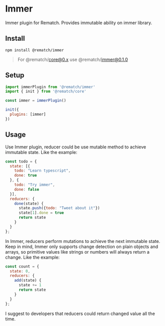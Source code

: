 # Immer

Immer plugin for Rematch. Provides immutable ability on immer library.

## Install

```text
npm install @rematch/immer
```

> For @rematch/core@0.x use @rematch/immer@0.1.0

## Setup

```javascript
import immerPlugin from '@rematch/immer'
import { init } from '@rematch/core'

const immer = immerPlugin()

init({
  plugins: [immer]
})
```

## Usage

Use Immer plugin, reducer could be use mutable method to achieve immutable state. Like the example:

```javascript
const todo = {
  state: [{
    todo: "Learn typescript",
    done: true
  }, {
    todo: "Try immer",
    done: false
  }],
  reducers: {
    done(state) {
      state.push({todo: "Tweet about it"})
      state[1].done = true
      return state
    }
  }
};
```

In Immer, reducers perform mutations to achieve the next immutable state. Keep in mind, Immer only supports change detection on plain objects and arrays, so primitive values like strings or numbers will always return a change. Like the example:

```javascript
const count = {
  state: 0,
  reducers: {
    add(state) {
      state += 1
      return state
    }
  }
};
```

I suggest to developers that reducers could return changed value all the time.

